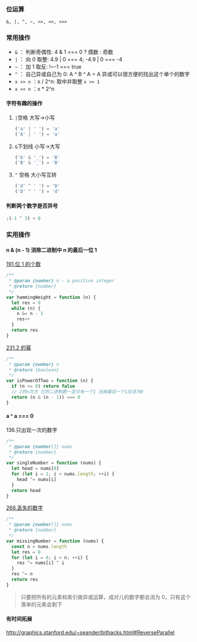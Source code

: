 ### 位运算

`&, |, ^, ~, >>, <<, >>>`

### 常用操作

- `&` ： 判断奇偶性: 4 & 1 === 0 ? 偶数 : 奇数
- `|` ： 向 0 取整: 4.9 | 0 === 4; -4.9 | 0 === -4
- `~` ： 加 1 取反: !~-1 === true
- `^` ： 自己异或自己为 0: A ^ B ^ A = A 异或可以很方便的找出这个单个的数字
- `x >> n` ：x / 2^n: 取中并取整 `x >> 1`
- `x << n` ：x \* 2^n

#### 字符有趣的操作

1.  `|`空格 大写->小写

    ```js
    ('a' | ' ') = 'a'
    ('A' | ' ') = 'a'
    ```

2.  `&`下划线 小写->大写

    ```js
    ('b' & '_') = 'B'
    ('B' & '_') = 'B'
    ```

3.  `^` 空格 大小写互转

    ```js
    ('d' ^ ' ') = 'D'
    ('D' ^ ' ') = 'd'
    ```

#### 判断两个数字是否异号

```js
;(-1 ^ 3) < 0
```

### 实用操作

#### n & (n - 1) 消除二进制中 n 的最后一位 1

[191.位 1 的个数](https://leetcode.cn/problems/number-of-1-bits/)

```js
/**
 * @param {number} n - a positive integer
 * @return {number}
 */
var hammingWeight = function (n) {
  let res = 0
  while (n) {
    n &= n - 1
    res++
  }
  return res
}
```

[231.2 的幂](https://leetcode.cn/problems/power-of-two/)

```js
/**
 * @param {number} n
 * @return {boolean}
 */
var isPowerOfTwo = function (n) {
  if (n <= 0) return false
  // 2的n次方 它的二进制数一定只有一个1 去掉最后一个1应该为0
  return (n & (n - 1)) === 0
}
```

#### a ^ a === 0

136.只出现一次的数字

```js
/**
 * @param {number[]} nums
 * @return {number}
 */
var singleNumber = function (nums) {
  let head = nums[0]
  for (let i = 1; i < nums.length; ++i) {
    head ^= nums[i]
  }
  return head
}
```

[268.丢失的数字](https://leetcode.cn/problems/missing-number/submissions/)

```js
/**
 * @param {number[]} nums
 * @return {number}
 */
var missingNumber = function (nums) {
  const n = nums.length
  let res = 0
  for (let i = 0; i < n; ++i) {
    res ^= nums[i] ^ i
  }
  res ^= n
  return res
}
```

> 只要把所有的元素和索引做异或运算，成对儿的数字都会消为 0，只有这个落单的元素会剩下

#### 有时间拓展

http://graphics.stanford.edu/~seander/bithacks.html#ReverseParallel
